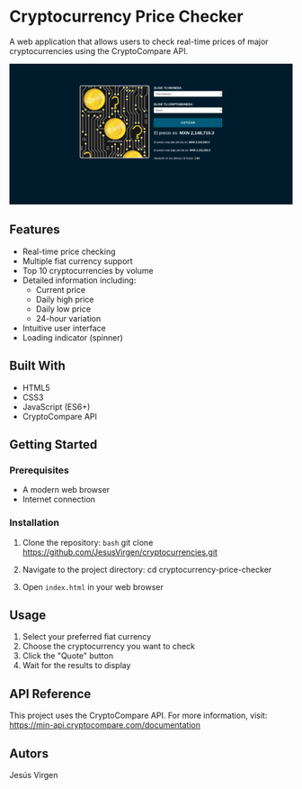 # Cryptocurrency Price Checker

A web application that allows users to check real-time prices of major cryptocurrencies using the CryptoCompare API.

![Cryptocurrency Screenshot](img/screenshot.png)

## Features

- Real-time price checking
- Multiple fiat currency support
- Top 10 cryptocurrencies by volume
- Detailed information including:
  - Current price
  - Daily high price
  - Daily low price
  - 24-hour variation
- Intuitive user interface
- Loading indicator (spinner)

## Built With

- HTML5
- CSS3
- JavaScript (ES6+)
- CryptoCompare API

## Getting Started

### Prerequisites

- A modern web browser
- Internet connection

### Installation

1. Clone the repository:
   `bash`
   git clone https://github.com/JesusVirgen/cryptocurrencies.git

2. Navigate to the project directory:
   cd cryptocurrency-price-checker

3. Open `index.html` in your web browser

## Usage

1. Select your preferred fiat currency
2. Choose the cryptocurrency you want to check
3. Click the "Quote" button
4. Wait for the results to display

## API Reference

This project uses the CryptoCompare API. For more information, visit: https://min-api.cryptocompare.com/documentation

## Autors

Jesús Virgen
